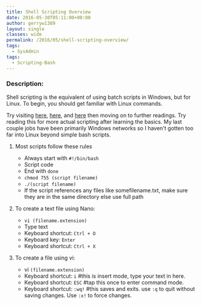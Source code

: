 ```yaml
---
title: Shell Scripting Overview
date: 2016-05-30T05:11:00+00:00
author: gerryw1389
layout: single
classes: wide
permalink: /2016/05/shell-scripting-overview/
tags:
  - SysAdmin
tags:
  - Scripting-Bash
---
```

<!--more-->

### Description:

Shell scripting is the equivalent of using batch scripts in Windows, but for Linux. To begin, you should get familiar with Linux commands.

Try visiting [here](https://community.linuxmint.com/tutorial/view/100), [here](http://www.gnu.org/software/bash/manual/bashref.html#Lists), and [here](http://tldp.org/LDP/abs/html/index.html) then moving on to further readings. Try reading this for more actual scripting after learning the basics. My last couple jobs have been primarily Windows networks so I haven't gotten too far into Linux beyond simple bash scripts.

1. Most scripts follow these rules

   - Always start with `#!/bin/bash`
   - Script code
   - End with `done`
   - `chmod 755 (script filename)`
   - `./(script filename)`
   - If the script references any files like somefilename.txt, make sure they are in the same directory else use full path

2. To create a text file using Nano:  

   - `vi (filename.extension)`  
   - Type text  
   - Keyboard shortcut: `Ctrl + O`  
   - Keyboard key: `Enter`  
   - Keyboard shortcut: `Ctrl + X`

3. To create a file using vi:  

   - vi `(filename.extension)`  
   - Keyboard shortcut: `i` #this is insert mode, type your text in here.  
   - Keyboard shortcut: `ESC` #tap this once to enter command mode.  
   - Keyboard shortcut: `:wq!` #this saves and exits. use `:q` to quit without saving changes. Use `:x!` to force changes.

